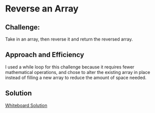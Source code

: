 # Reverse an Array

## Challenge:
Take in an array, then reverse it and return the reversed array.

## Approach and Efficiency
I used a while loop for this challenge because it requires fewer mathematical operations, and chose to alter the existing array in place instead of filling a new array to reduce the amount of space needed. 

## Solution

[Whiteboard Solution](https://github.com/Overholtk/data-structures-and-algorithms/blob/array-reverse/IMG_20210111_154635__01.jpg)
